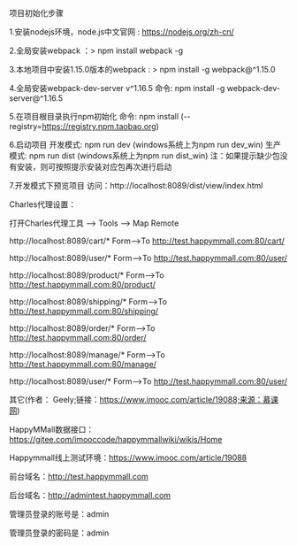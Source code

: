 项目初始化步骤

1.安装nodejs环境，node.js中文官网 : https://nodejs.org/zh-cn/

2.全局安装webpack ：> npm install webpack -g

3.本地项目中安装1.15.0版本的webpack : > npm install -g webpack@^1.15.0

4.全局安装webpack-dev-server v^1.16.5 命令: npm install -g webpack-dev-server@^1.16.5

5.在项目根目录执行npm初始化 命令: npm install (--registry=https://registry.npm.taobao.org)

6.启动项目 开发模式: npm run dev (windows系统上为npm run dev_win) 生产模式: npm run dist (windows系统上为npm run dist_win)
  注：如果提示缺少包没有安装，则可按照提示安装对应包再次进行启动

7.开发模式下预览项目 访问：http://localhost:8089/dist/view/index.html


Charles代理设置：

打开Charles代理工具 --> Tools --> Map Remote

http://localhost:8089/cart/*        Form-->To   http://test.happymmall.com:80/cart/

http://localhost:8089/user/*        Form-->To   http://test.happymmall.com:80/user/

http://localhost:8089/product/*     Form-->To   http://test.happymmall.com:80/product/

http://localhost:8089/shipping/*    Form-->To   http://test.happymmall.com:80/shipping/

http://localhost:8089/order/*       Form-->To   http://test.happymmall.com:80/order/

http://localhost:8089/manage/*      Form-->To   http://test.happymmall.com:80/manage/

http://localhost:8089/user/*        Form-->To   http://test.happymmall.com:80/user/


其它(作者： Geely;链接：https://www.imooc.com/article/19088;来源：慕课网)

HappyMMall数据接口：https://gitee.com/imooccode/happymmallwiki/wikis/Home

Happymmall线上测试环境：https://www.imooc.com/article/19088

前台域名：http://test.happymmall.com 

后台域名：http://admintest.happymmall.com 

管理员登录的账号是：admin     

管理员登录的密码是：admin                                                

